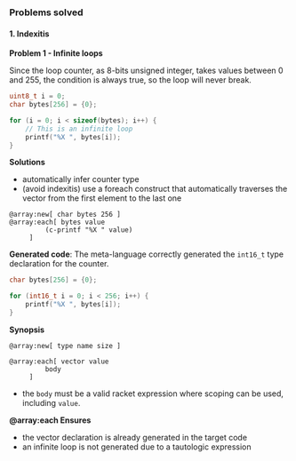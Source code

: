### Problems solved

#### 1. Indexitis

**Problem 1 - Infinite loops**

Since the loop counter, as 8-bits unsigned integer, takes values between 0 and 255, the condition is always true, so the loop will never break.

```cpp
uint8_t i = 0;
char bytes[256] = {0};

for (i = 0; i < sizeof(bytes); i++) {
    // This is an infinite loop
    printf("%X ", bytes[i]);
}
```

**Solutions**

* automatically infer counter type
* (avoid indexitis) use a foreach construct that automatically traverses the vector from the first element to the last one

```racket
@array:new[ char bytes 256 ]
@array:each[ bytes value
         (c-printf "%X " value)
     ]
```

**Generated code**: The meta-language correctly generated the `int16_t` type declaration for the counter.

```cpp
char bytes[256] = {0};

for (int16_t i = 0; i < 256; i++) {
    printf("%X ", bytes[i]);
}
```

**Synopsis**
```racket
@array:new[ type name size ]
```

```racket
@array:each[ vector value
         body
     ]

```
* the `body` must be a valid racket expression where scoping can be used, including `value`.

**@array:each Ensures**

* the vector declaration is already generated in the target code
* an infinite loop is not generated due to a tautologic expression
